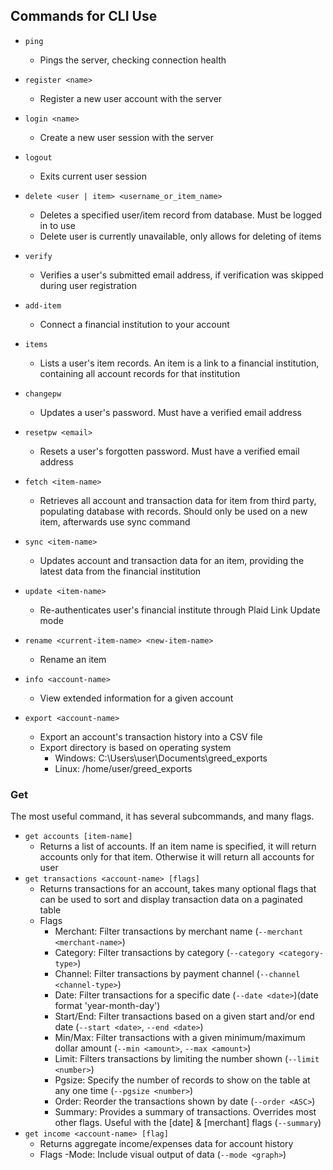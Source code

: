 ## Commands for CLI Use

- `ping`
    - Pings the server, checking connection health

- `register <name>`
     - Register a new user account with the server

- `login <name>`
    - Create a new user session with the server

- `logout`
    - Exits current user session

- `delete <user | item> <username_or_item_name>`
    - Deletes a specified user/item record from database. Must be logged in to use
    - Delete user is currently unavailable, only allows for deleting of items

- `verify`
    - Verifies a user's submitted email address, if verification was skipped during user registration 

- `add-item`
    - Connect a financial institution to your account

- `items` 
    - Lists a user's item records. An item is a link to a financial institution, containing all account records for that institution

- `changepw`
    - Updates a user's password. Must have a verified email address

- `resetpw <email>`
    - Resets a user's forgotten password. Must have a verified email address

- `fetch <item-name>`
    - Retrieves all account and transaction data for item from third party, populating database with records. Should only be used on a new item, afterwards use sync command

- `sync <item-name>`
    - Updates account and transaction data for an item, providing the latest data from the financial institution

- `update <item-name>`
    - Re-authenticates user's financial institute through Plaid Link Update mode

- `rename <current-item-name> <new-item-name>`
    - Rename an item 

- `info <account-name>`
    - View extended information for a given account

- `export <account-name>`
    - Export an account's transaction history into a CSV file
    - Export directory is based on operating system
        - Windows: C:\\Users\\user\\Documents\\greed_exports
        - Linux: /home/user/greed_exports

### Get

The most useful command, it has several subcommands, and many flags.
- `get accounts [item-name]`
    - Returns a list of accounts. If an item name is specified, it will return accounts only for that item. Otherwise it will return all accounts for user
- `get transactions <account-name> [flags]`
    - Returns transactions for an account, takes many optional flags that can be used to sort and display transaction data on a paginated table
    - Flags
        - Merchant: Filter transactions by merchant name (`--merchant <merchant-name>`)
        - Category: Filter transactions by category (`--category <category-type>`)
        - Channel: Filter transactions by payment channel (`--channel <channel-type>`)
        - Date: Filter transactions for a specific date (`--date <date>`)(date format 'year-month-day')
        - Start/End: Filter transactions based on a given start and/or end date (`--start <date>`, `--end <date>`)
        - Min/Max: Filter transactions with a given minimum/maximum dollar amount (`--min <amount>`, `--max <amount>`)
        - Limit: Filters transactions by limiting the number shown (`--limit <number>`)
        - Pgsize: Specify the number of records to show on the table at any one time (`--pgsize <number>`) 
        - Order: Reorder the transactions shown by date (`--order <ASC>`)
        - Summary: Provides a summary of transactions. Overrides most other flags. Useful with the [date] & [merchant] flags (`--summary`)
- `get income <account-name> [flag]`
    - Returns aggregate income/expenses data for account history
    - Flags
        -Mode: Include visual output of data (`--mode <graph>`)